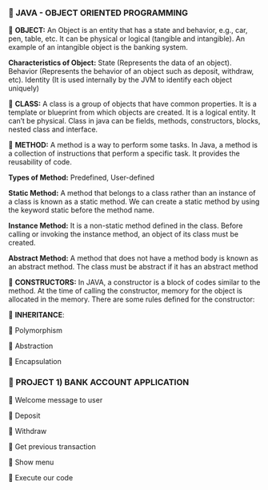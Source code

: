 ### 👋 JAVA - OBJECT ORIENTED PROGRAMMING
🌼 **OBJECT:** An Object is an entity that has a state and behavior, e.g., car, pen, table, etc. It can be physical or logical (tangible and intangible). An example of an intangible object is the banking system. 

**Characteristics of Object:** State (Represents the data of an object). Behavior (Represents the behavior of an object such as deposit, withdraw, etc). Identity (It is used internally by the JVM to identify each object uniquely)

🌼 **CLASS:** A class is a group of objects that have common properties. It is a template or blueprint from which objects are created. It is a logical entity. It can’t be physical. Class in java can be fields, methods, constructors, blocks, nested class and interface. 

🌼 **METHOD:** A method is a way to perform some tasks. In Java, a method is a collection of instructions that perform a specific task. It provides the reusability of code. 

**Types of Method:** Predefined, User-defined

**Static Method:** A method that belongs to a class rather than an instance of a class is known as a static method. We can create a static method by using the keyword static before the method name. 

**Instance Method:** It is a non-static method defined in the class. Before calling or invoking the instance method, an object of its class must be created.

**Abstract Method:** A method that does not have a method body is known as an abstract method. The class must be abstract if it has an abstract method

🌼 **CONSTRUCTORS:** In JAVA, a constructor is a block of codes similar to the method. At the time of calling the constructor, memory for the object is allocated in the memory. There are some rules defined for the constructor: 

🌼 **INHERITANCE**:

🌼 Polymorphism

🌼 Abstraction

🌼 Encapsulation


### 👋 PROJECT 1) BANK ACCOUNT APPLICATION 
🌼 Welcome message to user

🌼 Deposit

🌼 Withdraw

🌼 Get previous transaction

🌼 Show menu

🌼 Execute our code

